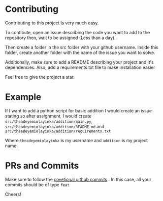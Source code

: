 
# Contributing

Contributing to this project is very much easy.

To contibute, open an issue describing the code you want to add to the repository
then, wait to be assigned (Less than a day).

Then create a folder in the src folder with your github username. Inside this folder, create
another folder with the name of the issue you want to solve.

Additionally, make sure to add a README describing your project and it's dependencies.
Also, add a requirements.txt file to make installation easier

Feel free to give the project a star.

# Example
If I want to add a python script for basic addition
I would create an issue stating so after assignment, I would 
create `src/theadeyemiolayinka/addition/main.py`, `src/theadeyemiolayinka/addition/README.md` and `src/theadeyemiolayinka/addition/requirements.txt`

Where `theadeyemiolayinka` is my username and `addition` is my project name.

# PRs and Commits
Make sure to follow the [covetional github commits](https://gist.github.com/qoomon/5dfcdf8eec66a051ecd85625518cfd13) . In this case, all your commits should be of type `feat`

Cheers!
